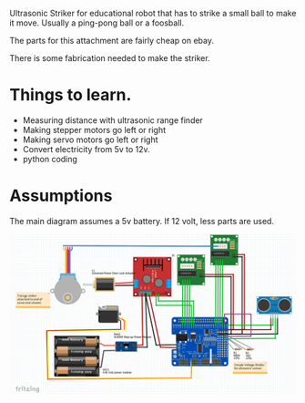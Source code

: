 Ultrasonic Striker for educational robot that has to strike a small ball to make it move.  Usually a ping-pong ball or a foosball.

The parts for this attachment are fairly cheap on ebay.

There is some fabrication needed to make the striker.

# Things to learn.

* Measuring distance with ultrasonic range finder
* Making stepper motors go left or right
* Making servo motors go left or right
* Convert electricity from 5v to 12v.
* python coding

# Assumptions

The main diagram assumes a 5v battery.  If 12 volt, less parts are used.

![alt text](https://github.com/ericrohlfs/ultrasonicstriker/raw/master/images/UltrasonicStriker.png "Wiring Diagram")

